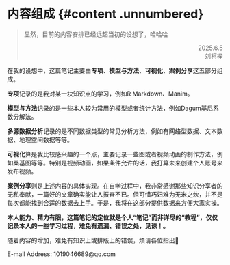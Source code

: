 # 内容组成 {#content .unnumbered}

> 显然，目前的内容安排已经远超当初的设想了，哈哈哈
> 
> <div style="text-align: right">2025.6.5</div>
> <div style="text-align: right">刘柯榉</div>

在我的设想中，这篇笔记主要由**专项**、**模型与方法**、**可视化**、**案例分享**这五部分组成。

**专项**记录的是我对某一块知识点的学习，例如R Markdown、Manim。

**模型与方法**记录的是一些本人较为常用的模型或者统计方法，例如Dagum基尼系数分解法。

**多源数据分析**记录的是不同数据类型的常见分析方法，例如有网络型数据、文本数据、地理空间数据等等。

**可视化**算是我比较感兴趣的一个点，主要记录一些图或者视频动画的制作方法，例如桑基图等等。特别是视频动画，如果条件允许的话，我打算未来创建个人账号来发布视频。

**案例分享**则是上述内容的具体实现。在自学过程中，我非常感谢那些知识分享者的无私奉献，一篇好的文章确实能让人振奋不已。但可惜巧妇难为无米之炊，并不是每次都能找到合适的数据去上手。于是，我将在这部分提供数据来方便大家实操。

**本人能力、精力有限，这篇笔记的定位就是个人“笔记”而非详尽的“教程”，仅仅记录本人的一些学习过程，难免有遗漏、错误之处，见谅！。**

随着内容的增加，难免有知识上或排版上的错误，烦请各位指出🤝

E-mail Address: 1019046689\@qq.com
